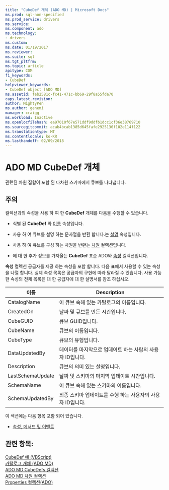 ```yaml
---
title: "CubeDef 개체 (ADO MD) | Microsoft Docs"
ms.prod: sql-non-specified
ms.prod_service: drivers
ms.service: 
ms.component: ado
ms.technology:
- drivers
ms.custom: 
ms.date: 01/19/2017
ms.reviewer: 
ms.suite: sql
ms.tgt_pltfrm: 
ms.topic: article
apitype: COM
f1_keywords:
- CubeDef
helpviewer_keywords:
- CubeDef object [ADO MD]
ms.assetid: feb2581c-fc41-471c-bb69-29f8a55fda70
caps.latest.revision: 
author: MightyPen
ms.author: genemi
manager: craigg
ms.workload: Inactive
ms.openlocfilehash: ea97010f67e571ddf9ddfb1dcc1cf36e38769710
ms.sourcegitcommit: acab4bcab1385d645fafe2925130f102e114f122
ms.translationtype: MT
ms.contentlocale: ko-KR
ms.lasthandoff: 02/09/2018
---
```

# <a name="cubedef-object-ado-md"></a>ADO MD CubeDef 개체
관련된 차원 집합이 포함 된 다차원 스키마에서 큐브를 나타냅니다.  
  
## <a name="remarks"></a>주의  
 컬렉션과의 속성을 사용 하 여 한 **CubeDef** 개체를 다음을 수행할 수 있습니다.  
  
-   식별 된 **CubeDef** 와 [이름](../../../ado/reference/ado-md-api/name-property-ado-md.md) 속성입니다.  
  
-   사용 하 여 큐브를 설명 하는 문자열을 반환 합니다.는 [설명](../../../ado/reference/ado-md-api/description-property-ado-md.md) 속성입니다.  
  
-   사용 하 여 큐브를 구성 하는 차원을 반환는 [차원](../../../ado/reference/ado-md-api/dimensions-collection-ado-md.md) 컬렉션입니다.  
  
-   에 대 한 추가 정보를 가져올는 **CubeDef** 표준 ADO와 [속성](../../../ado/reference/ado-api/properties-collection-ado.md) 컬렉션입니다.  
  
 **속성** 컬렉션 공급자를 제공 하는 속성을 포함 합니다. 다음 표에서 사용할 수 있는 속성을 나열 합니다. 실제 속성 목록은 공급자의 구현에 따라 달라질 수 있습니다. 사용 가능한 속성의 전체 목록은 대 한 공급자에 대 한 설명서를 참조 하십시오.  
  
|이름|Description|  
|----------|-----------------|  
|CatalogName|이 큐브 속해 있는 카탈로그의 이름입니다.|  
|CreatedOn|날짜 및 큐브를 만든 시간입니다.|  
|CubeGUID|큐브 GUID입니다.|  
|CubeName|큐브의 이름입니다.|  
|CubeType|큐브의 유형입니다.|  
|DataUpdatedBy|데이터를 마지막으로 업데이트 하는 사람의 사용자 ID입니다.|  
|Description|큐브의 의미 있는 설명입니다.|  
|LastSchemaUpdate|날짜 및 스키마의 마지막 업데이트 시간입니다.|  
|SchemaName|이 큐브 속해 있는 스키마의 이름입니다.|  
|SchemaUpdatedBy|최종 스키마 업데이트를 수행 하는 사용자의 사용자 ID입니다.|  
  
 이 섹션에는 다음 항목 포함 되어 있습니다.  
  
-   [속성, 메서드 및 이벤트](../../../ado/reference/ado-md-api/cubedef-object-properties-methods-and-events.md)  
  
## <a name="see-also"></a>관련 항목:  
 [CubeDef 예 (VBScript)](../../../ado/reference/ado-md-api/cubedef-example-vbscript.md)   
 [카탈로그 개체 (ADO MD)](../../../ado/reference/ado-md-api/catalog-object-ado-md.md)   
 [ADO MD CubeDefs 컬렉션](../../../ado/reference/ado-md-api/cubedefs-collection-ado-md.md)   
 [ADO MD 차원 컬렉션](../../../ado/reference/ado-md-api/dimensions-collection-ado-md.md)   
 [Properties 컬렉션(ADO)](../../../ado/reference/ado-api/properties-collection-ado.md)
